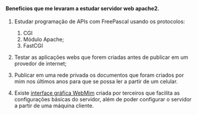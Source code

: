 #### Benefícios que me levaram a estudar servidor web apache2.

1. Estudar programação de APIs com FreePascal usando os protocolos:
   1. CGI
   2. Módulo Apache;
   3. FastCGI

2. Testar as aplicações webs que forem criadas antes de publicar em um provedor de internet;
3. Publicar em uma rede privada os documentos que foram criados por mim nos últimos anos para que se possa ler a partir de um celular.
4. Existe [interface gráfica WebMim](https://webmin.com/download/) criada por terceiros que facilita as configurações básicas do servidor, além de poder configurar o servidor a partir de uma máquina cliente.
